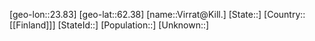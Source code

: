 ﻿---
location: [62.38,23.83]
type: City
tags:
- geo/City


SpocWebEntityId: 35320
isDeleted: false
confidential: public

---
[geo-lon::23.83]
[geo-lat::62.38]
[name::Virrat@Kill.]
[State::]
[Country::[[Finland]]]
[StateId::]
[Population::]
[Unknown::]


